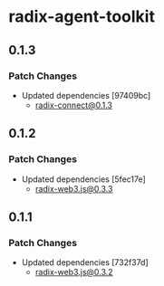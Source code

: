 # radix-agent-toolkit

## 0.1.3

### Patch Changes

- Updated dependencies [97409bc]
  - radix-connect@0.1.3

## 0.1.2

### Patch Changes

- Updated dependencies [5fec17e]
  - radix-web3.js@0.3.3

## 0.1.1

### Patch Changes

- Updated dependencies [732f37d]
  - radix-web3.js@0.3.2

